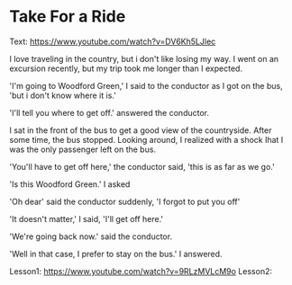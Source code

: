 # Take For a Ride

Text: https://www.youtube.com/watch?v=DV6Kh5LJlec

I love traveling in the country, but i don't like losing my way. I went on an excursion recently, but my trip took me longer than I expected.

'I'm going to Woodford Green,' I said to the conductor as I got on the bus, 'but i don't know where it is.'

'I'll tell you where to get off.' answered the conductor.

I sat in the front of the bus to get a good view of the countryside. After some time, the bus stopped. Looking around, I realized with a shock Ihat I was the only passenger left on the bus.

'You'll have to get off here,' the conductor said, 'this is as far as we go.'

'Is this Woodford Green.' I asked

'Oh dear' said the conductor suddenly, 'I forgot to put you off'

'It doesn't matter,' I said, 'I'll get off here.'

'We're going back now.' said the conductor.

'Well in that case, I prefer to stay on the bus.' I answered.

Lesson1: https://www.youtube.com/watch?v=9RLzMVLcM9o
Lesson2: 
